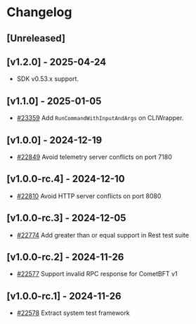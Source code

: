 <!--
Guiding Principles:

Changelogs are for humans, not machines.
There should be an entry for every single version.
The same types of changes should be grouped.
Versions and sections should be linkable.
The latest version comes first.
The release date of each version is displayed.
Mention whether you follow Semantic Versioning.

Usage:

Changelog entries are generated by git cliff ref: https://github.com/orhun/git-cliff

Each commit should be conventional, the following message groups are supported.

* feat: A new feature
* fix: A bug fix
* docs: Documentation only changes
* style: Changes that do not affect the meaning of the code (white-space, formatting, missing semi-colons, etc)
* refactor: A code change that neither fixes a bug nor adds a feature
* perf: A code change that improves performance
* test: Adding missing tests or correcting existing tests
* build: Changes that affect the build system or external dependencies (example scopes: go, npm)
* ci: Changes to our CI configuration files and scripts (example scopes: GH Actions)
* chore: Other changes that don't modify src or test files
* revert: Reverts a previous commit

When a change is made that affects the API or state machine, the commit message prefix should be suffixed with `!`.

Ref: https://github.com/commitizen/conventional-commit-types/blob/v3.0.0/index.json
-->

# Changelog

## [Unreleased]

## [v1.2.0] -  2025-04-24

* SDK v0.53.x support.

## [v1.1.0] - 2025-01-05

* [#23359](https://github.com/cosmos/cosmos-sdk/pull/23359) Add `RunCommandWithInputAndArgs` on CLIWrapper.

## [v1.0.0] - 2024-12-19

* [#22849](https://github.com/cosmos/cosmos-sdk/pull/22849) Avoid telemetry server conflicts on port 7180

## [v1.0.0-rc.4] - 2024-12-10

* [#22810](https://github.com/cosmos/cosmos-sdk/pull/22810) Avoid HTTP server conflicts on port 8080

## [v1.0.0-rc.3] - 2024-12-05

* [#22774](https://github.com/cosmos/cosmos-sdk/pull/22774) Add greater than or equal support in Rest test suite

## [v1.0.0-rc.2] - 2024-11-26

* [#22577](https://github.com/cosmos/cosmos-sdk/pull/22577) Support invalid RPC response for CometBFT v1

## [v1.0.0-rc.1] - 2024-11-26

* [#22578](https://github.com/cosmos/cosmos-sdk/pull/22578) Extract system test framework
